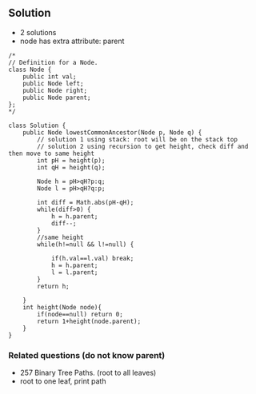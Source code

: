 ## Solution
- 2 solutions 
- node has extra attribute: parent
```
/*
// Definition for a Node.
class Node {
    public int val;
    public Node left;
    public Node right;
    public Node parent;
};
*/

class Solution {
    public Node lowestCommonAncestor(Node p, Node q) {
        // solution 1 using stack: root will be on the stack top
        // solution 2 using recursion to get height, check diff and then move to same height
        int pH = height(p);
        int qH = height(q);
        
        Node h = pH>qH?p:q;
        Node l = pH>qH?q:p;
        
        int diff = Math.abs(pH-qH);
        while(diff>0) {
            h = h.parent;
            diff--;
        }
        //same height
        while(h!=null && l!=null) {
            
            if(h.val==l.val) break;
            h = h.parent;
            l = l.parent;
        }
        return h;
            
    }
    int height(Node node){
        if(node==null) return 0;
        return 1+height(node.parent);
    }
}
```

### Related questions (do not know parent)
- 257 Binary Tree Paths. (root to all leaves)
- root to one leaf, print path 
